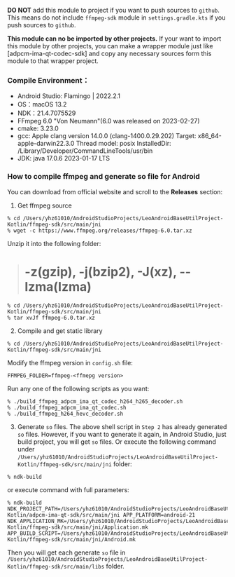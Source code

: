 **DO NOT** add this module to project if you want to push sources to `github`.
This means do not include `ffmpeg-sdk` module in `settings.gradle.kts` if you push sources to `github`.

**This module can no be imported by other projects.**
If your want to import this module by other projects, you can make a wrapper module just like [adpcm-ima-qt-codec-sdk] and copy any necessary sources form this module to that wrapper project.

### Compile Environment：
- Android Studio: Flamingo | 2022.2.1
- OS：macOS 13.2
- NDK：21.4.7075529
- FFmpeg 6.0 "Von Neumann"(6.0 was released on 2023-02-27)
- cmake: 3.23.0
- gcc:
  Apple clang version 14.0.0 (clang-1400.0.29.202)
  Target: x86_64-apple-darwin22.3.0
  Thread model: posix
  InstalledDir: /Library/Developer/CommandLineTools/usr/bin
- JDK: java 17.0.6 2023-01-17 LTS

### How to compile ffmpeg and generate so file for Android
You can download from official website and scroll to the **Releases** section:
1. Get ffmpeg source
```shell
% cd /Users/yhz61010/AndroidStudioProjects/LeoAndroidBaseUtilProject-Kotlin/ffmpeg-sdk/src/main/jni
% wget -c https://www.ffmpeg.org/releases/ffmpeg-6.0.tar.xz
```
Unzip it into the following folder:
> # -z(gzip), -j(bzip2), -J(xz), --lzma(lzma)

```shell
% cd /Users/yhz61010/AndroidStudioProjects/LeoAndroidBaseUtilProject-Kotlin/ffmpeg-sdk/src/main/jni
% tar xvJf ffmpeg-6.0.tar.xz
```

2. Compile and get static library

```shell
% cd /Users/yhz61010/AndroidStudioProjects/LeoAndroidBaseUtilProject-Kotlin/ffmpeg-sdk/src/main/jni
```

Modify the ffmpeg version in `config.sh` file:
```shell
FFMPEG_FOLDER=ffmpeg-<ffmepg version>
```

Run any one of the following scripts as you want:
```shell
% ./build_ffmpeg_adpcm_ima_qt_codec_h264_h265_decoder.sh
% ./build_ffmpeg_adpcm_ima_qt_codec.sh
% ./build_ffmpeg_h264_hevc_decoder.sh
```

3. Generate `so` files.
   The above shell script in `Step 2` has already generated `so` files. However, if you want to generate it again,
   in Android Studio, just build project, you will get `so` files.
   Or execute the following command under
   `/Users/yhz61010/AndroidStudioProjects/LeoAndroidBaseUtilProject-Kotlin/ffmpeg-sdk/src/main/jni`
   folder:

```shell
% ndk-build
```

or execute command with full parameters:

```shell
% ndk-build NDK_PROJECT_PATH=/Users/yhz61010/AndroidStudioProjects/LeoAndroidBaseUtilProject-Kotlin/adpcm-ima-qt-sdk/src/main/jni APP_PLATFORM=android-21 NDK_APPLICATION_MK=/Users/yhz61010/AndroidStudioProjects/LeoAndroidBaseUtilProject-Kotlin/ffmpeg-sdk/src/main/jni/Application.mk APP_BUILD_SCRIPT=/Users/yhz61010/AndroidStudioProjects/LeoAndroidBaseUtilProject-Kotlin/ffmpeg-sdk/src/main/jni/Android.mk
```

Then you will get each generate `so` file
in `/Users/yhz61010/AndroidStudioProjects/LeoAndroidBaseUtilProject-Kotlin/ffmpeg-sdk/src/main/libs`
folder.
